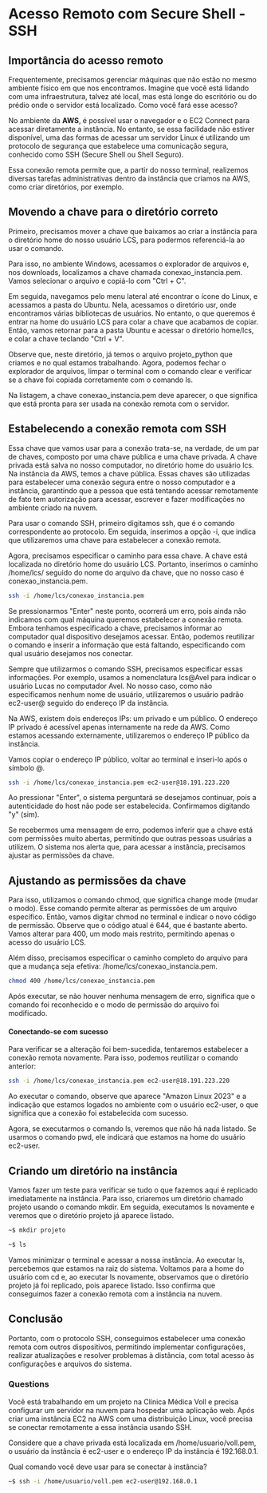 # Acesso Remoto com Secure Shell - SSH

## Importância do acesso remoto
Frequentemente, precisamos gerenciar máquinas que não estão no mesmo ambiente físico em que nos encontramos. Imagine que você está lidando com uma infraestrutura, talvez até local, mas está longe do escritório ou do prédio onde o servidor está localizado. Como você fará esse acesso?

No ambiente da **AWS**, é possível usar o navegador e o EC2 Connect para acessar diretamente a instância. No entanto, se essa facilidade não estiver disponível, uma das formas de acessar um servidor Linux é utilizando um protocolo de segurança que estabelece uma comunicação segura, conhecido como SSH (Secure Shell ou Shell Seguro).

Essa conexão remota permite que, a partir do nosso terminal, realizemos diversas tarefas administrativas dentro da instância que criamos na AWS, como criar diretórios, por exemplo.

## Movendo a chave para o diretório correto

Primeiro, precisamos mover a chave que baixamos ao criar a instância para o diretório home do nosso usuário LCS, para podermos referenciá-la ao usar o comando.

Para isso, no ambiente Windows, acessamos o explorador de arquivos e, nos downloads, localizamos a chave chamada conexao_instancia.pem. Vamos selecionar o arquivo e copiá-lo com "Ctrl + C".

Em seguida, navegamos pelo menu lateral até encontrar o ícone do Linux, e acessamos a pasta do Ubuntu. Nela, acessamos o diretório usr, onde encontramos várias bibliotecas de usuários. No entanto, o que queremos é entrar na home do usuário LCS para colar a chave que acabamos de copiar. Então, vamos retornar para a pasta Ubuntu e acessar o diretório home/lcs, e colar a chave teclando "Ctrl + V".

Observe que, neste diretório, já temos o arquivo projeto_python que criamos e no qual estamos trabalhando. Agora, podemos fechar o explorador de arquivos, limpar o terminal com o comando clear e verificar se a chave foi copiada corretamente com o comando ls.

Na listagem, a chave conexao_instancia.pem deve aparecer, o que significa que está pronta para ser usada na conexão remota com o servidor.

## Estabelecendo a conexão remota com SSH

Essa chave que vamos usar para a conexão trata-se, na verdade, de um par de chaves, composto por uma chave pública e uma chave privada. A chave privada está salva no nosso computador, no diretório home do usuário lcs. Na instância da AWS, temos a chave pública. Essas chaves são utilizadas para estabelecer uma conexão segura entre o nosso computador e a instância, garantindo que a pessoa que está tentando acessar remotamente de fato tem autorização para acessar, escrever e fazer modificações no ambiente criado na nuvem.

Para usar o comando SSH, primeiro digitamos ssh, que é o comando correspondente ao protocolo. Em seguida, inserimos a opção -i, que indica que utilizaremos uma chave para estabelecer a conexão remota.

Agora, precisamos especificar o caminho para essa chave. A chave está localizada no diretório home do usuário LCS. Portanto, inserimos o caminho /home/lcs/ seguido do nome do arquivo da chave, que no nosso caso é conexao_instancia.pem.

```bash
ssh -i /home/lcs/conexao_instancia.pem
```
Se pressionarmos "Enter" neste ponto, ocorrerá um erro, pois ainda não indicamos com qual máquina queremos estabelecer a conexão remota. Embora tenhamos especificado a chave, precisamos informar ao computador qual dispositivo desejamos acessar. Então, podemos reutilizar o comando e inserir a informação que está faltando, especificando com qual usuário desejamos nos conectar.

Sempre que utilizarmos o comando SSH, precisamos especificar essas informações. Por exemplo, usamos a nomenclatura lcs@Avel para indicar o usuário Lucas no computador Avel. No nosso caso, como não especificamos nenhum nome de usuário, utilizaremos o usuário padrão ec2-user@ seguido do endereço IP da instância.

Na AWS, existem dois endereços IPs: um privado e um público. O endereço IP privado é acessível apenas internamente na rede da AWS. Como estamos acessando externamente, utilizaremos o endereço IP público da instância.

Vamos copiar o endereço IP público, voltar ao terminal e inseri-lo após o símbolo @.

```bash
ssh -i /home/lcs/conexao_instancia.pem ec2-user@18.191.223.220

```
Ao pressionar "Enter", o sistema perguntará se desejamos continuar, pois a autenticidade do host não pode ser estabelecida. Confirmamos digitando "y" (sim).

Se recebermos uma mensagem de erro, podemos inferir que a chave está com permissões muito abertas, permitindo que outras pessoas usuárias a utilizem. O sistema nos alerta que, para acessar a instância, precisamos ajustar as permissões da chave.

## Ajustando as permissões da chave

Para isso, utilizamos o comando chmod, que significa change mode (mudar o modo). Esse comando permite alterar as permissões de um arquivo específico. Então, vamos digitar chmod no terminal e indicar o novo código de permissão. Observe que o código atual é 644, que é bastante aberto. Vamos alterar para 400, um modo mais restrito, permitindo apenas o acesso do usuário LCS.

Além disso, precisamos especificar o caminho completo do arquivo para que a mudança seja efetiva: /home/lcs/conexao_instancia.pem.

```bash
chmod 400 /home/lcs/conexao_instancia.pem
```

Após executar, se não houver nenhuma mensagem de erro, significa que o comando foi reconhecido e o modo de permissão do arquivo foi modificado.

#### Conectando-se com sucesso

Para verificar se a alteração foi bem-sucedida, tentaremos estabelecer a conexão remota novamente. Para isso, podemos reutilizar o comando anterior:

```bash
ssh -i /home/lcs/conexao_instancia.pem ec2-user@18.191.223.220
```
Ao executar o comando, observe que aparece "Amazon Linux 2023" e a indicação que estamos logados no ambiente com o usuário ec2-user, o que significa que a conexão foi estabelecida com sucesso.

Agora, se executarmos o comando ls, veremos que não há nada listado. Se usarmos o comando pwd, ele indicará que estamos na home do usuário ec2-user.

## Criando um diretório na instância

Vamos fazer um teste para verificar se tudo o que fazemos aqui é replicado imediatamente na instância. Para isso, criaremos um diretório chamado projeto usando o comando mkdir. Em seguida, executamos ls novamente e veremos que o diretório projeto já aparece listado.

```bash
~$ mkdir projeto

~$ ls

```

Vamos minimizar o terminal e acessar a nossa instância. Ao executar ls, percebemos que estamos na raiz do sistema. Voltamos para a home do usuário com cd e, ao executar ls novamente, observamos que o diretório projeto já foi replicado, pois aparece listado. Isso confirma que conseguimos fazer a conexão remota com a instância na nuvem.

## Conclusão
Portanto, com o protocolo SSH, conseguimos estabelecer uma conexão remota com outros dispositivos, permitindo implementar configurações, realizar atualizações e resolver problemas à distância, com total acesso às configurações e arquivos do sistema.

### Questions

Você está trabalhando em um projeto na Clínica Médica Voll e precisa configurar um servidor na nuvem para hospedar uma aplicação web. Após criar uma instância EC2 na AWS com uma distribuição Linux, você precisa se conectar remotamente a essa instância usando SSH.

Considere que a chave privada está localizada em /home/usuario/voll.pem, o usuário da instância é ec2-user e o endereço IP da instância é 192.168.0.1.

Qual comando você deve usar para se conectar à instância?

```bash
~$ ssh -i /home/usuario/voll.pem ec2-user@192.168.0.1
```